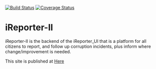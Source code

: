 [![Build Status](https://travis-ci.com/Araali1/iReporter-II.svg?branch=ft-create-record)](https://travis-ci.com/Araali1/iReporter-II) [![Coverage Status](https://coveralls.io/repos/github/Araali1/iReporter-II/badge.svg?branch=ft-create-record)](https://coveralls.io/github/Araali1/iReporter-II?branch=ft-create-record)

# iReporter-II
iReporter-II is the backend of the iReporter_UI that is a platform for all citizens to report, and follow up corruption incidents, plus inform where change/improvement is needed.

This site is published at <a href="https://Araali1.github.io/iReporter-II/">Here<a/>

